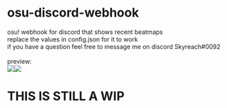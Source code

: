 # osu-discord-webhook

osu! webhook for discord that shows recent beatmaps<br>
replace the values in config.json for it to work <br>
if you have a question feel free to message me on discord Skyreach#0092
<br><br>
preview:<br>
<img src="https://i.imgur.com/iJgd3bW.png"><img src="https://i.imgur.com/tbGWkUb.png">

# THIS IS STILL A WIP
